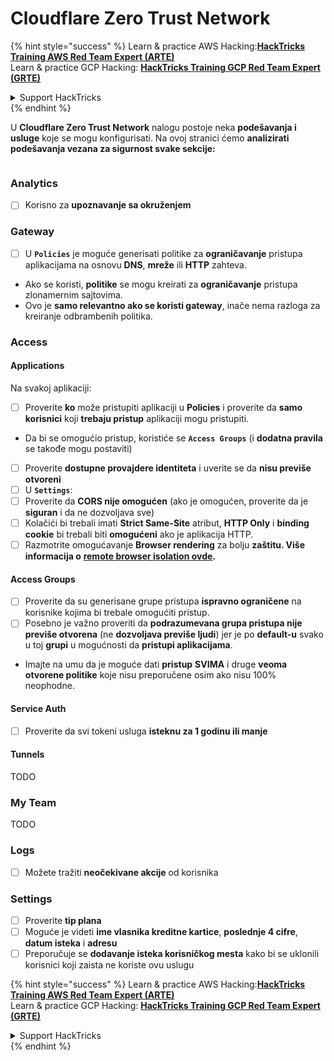 # Cloudflare Zero Trust Network

{% hint style="success" %}
Learn & practice AWS Hacking:<img src="../../.gitbook/assets/image (1) (1) (1) (1).png" alt="" data-size="line">[**HackTricks Training AWS Red Team Expert (ARTE)**](https://training.hacktricks.xyz/courses/arte)<img src="../../.gitbook/assets/image (1) (1) (1) (1).png" alt="" data-size="line">\
Learn & practice GCP Hacking: <img src="../../.gitbook/assets/image (2) (1).png" alt="" data-size="line">[**HackTricks Training GCP Red Team Expert (GRTE)**<img src="../../.gitbook/assets/image (2) (1).png" alt="" data-size="line">](https://training.hacktricks.xyz/courses/grte)

<details>

<summary>Support HackTricks</summary>

* Check the [**subscription plans**](https://github.com/sponsors/carlospolop)!
* **Join the** 💬 [**Discord group**](https://discord.gg/hRep4RUj7f) or the [**telegram group**](https://t.me/peass) or **follow** us on **Twitter** 🐦 [**@hacktricks\_live**](https://twitter.com/hacktricks_live)**.**
* **Share hacking tricks by submitting PRs to the** [**HackTricks**](https://github.com/carlospolop/hacktricks) and [**HackTricks Cloud**](https://github.com/carlospolop/hacktricks-cloud) github repos.

</details>
{% endhint %}

U **Cloudflare Zero Trust Network** nalogu postoje neka **podešavanja i usluge** koje se mogu konfigurisati. Na ovoj stranici ćemo **analizirati podešavanja vezana za sigurnost svake sekcije:**

<figure><img src="../../.gitbook/assets/image (206).png" alt=""><figcaption></figcaption></figure>

### Analytics

* [ ] Korisno za **upoznavanje sa okruženjem**

### **Gateway**

* [ ] U **`Policies`** je moguće generisati politike za **ograničavanje** pristupa aplikacijama na osnovu **DNS**, **mreže** ili **HTTP** zahteva.
* Ako se koristi, **politike** se mogu kreirati za **ograničavanje** pristupa zlonamernim sajtovima.
* Ovo je **samo relevantno ako se koristi gateway**, inače nema razloga za kreiranje odbrambenih politika.

### Access

#### Applications

Na svakoj aplikaciji:

* [ ] Proverite **ko** može pristupiti aplikaciji u **Policies** i proverite da **samo** **korisnici** koji **trebaju pristup** aplikaciji mogu pristupiti.
* Da bi se omogućio pristup, koristiće se **`Access Groups`** (i **dodatna pravila** se takođe mogu postaviti)
* [ ] Proverite **dostupne provajdere identiteta** i uverite se da **nisu previše otvoreni**
* [ ] U **`Settings`**:
* [ ] Proverite da **CORS nije omogućen** (ako je omogućen, proverite da je **siguran** i da ne dozvoljava sve)
* [ ] Kolačići bi trebali imati **Strict Same-Site** atribut, **HTTP Only** i **binding cookie** bi trebali biti **omogućeni** ako je aplikacija HTTP.
* [ ] Razmotrite omogućavanje **Browser rendering** za bolju **zaštitu. Više informacija o** [**remote browser isolation ovde**](https://blog.cloudflare.com/cloudflare-and-remote-browser-isolation/)**.**

#### **Access Groups**

* [ ] Proverite da su generisane grupe pristupa **ispravno ograničene** na korisnike kojima bi trebale omogućiti pristup.
* [ ] Posebno je važno proveriti da **podrazumevana grupa pristupa nije previše otvorena** (ne **dozvoljava previše ljudi**) jer je po **default-u** svako u toj **grupi** u mogućnosti da **pristupi aplikacijama**.
* Imajte na umu da je moguće dati **pristup** **SVIMA** i druge **veoma otvorene politike** koje nisu preporučene osim ako nisu 100% neophodne.

#### Service Auth

* [ ] Proverite da svi tokeni usluga **isteknu za 1 godinu ili manje**

#### Tunnels

TODO

### My Team

TODO

### Logs

* [ ] Možete tražiti **neočekivane akcije** od korisnika

### Settings

* [ ] Proverite **tip plana**
* [ ] Moguće je videti **ime vlasnika kreditne kartice**, **poslednje 4 cifre**, **datum isteka** i **adresu**
* [ ] Preporučuje se **dodavanje isteka korisničkog mesta** kako bi se uklonili korisnici koji zaista ne koriste ovu uslugu

{% hint style="success" %}
Learn & practice AWS Hacking:<img src="../../.gitbook/assets/image (1) (1) (1) (1).png" alt="" data-size="line">[**HackTricks Training AWS Red Team Expert (ARTE)**](https://training.hacktricks.xyz/courses/arte)<img src="../../.gitbook/assets/image (1) (1) (1) (1).png" alt="" data-size="line">\
Learn & practice GCP Hacking: <img src="../../.gitbook/assets/image (2) (1).png" alt="" data-size="line">[**HackTricks Training GCP Red Team Expert (GRTE)**<img src="../../.gitbook/assets/image (2) (1).png" alt="" data-size="line">](https://training.hacktricks.xyz/courses/grte)

<details>

<summary>Support HackTricks</summary>

* Check the [**subscription plans**](https://github.com/sponsors/carlospolop)!
* **Join the** 💬 [**Discord group**](https://discord.gg/hRep4RUj7f) or the [**telegram group**](https://t.me/peass) or **follow** us on **Twitter** 🐦 [**@hacktricks\_live**](https://twitter.com/hacktricks_live)**.**
* **Share hacking tricks by submitting PRs to the** [**HackTricks**](https://github.com/carlospolop/hacktricks) and [**HackTricks Cloud**](https://github.com/carlospolop/hacktricks-cloud) github repos.

</details>
{% endhint %}
